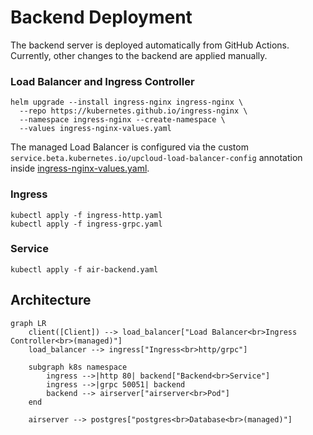 <!--
SPDX-FileCopyrightText: 2025 Phoenix R&D GmbH <hello@phnx.im>

SPDX-License-Identifier: CC-BY-SA-4.0
-->

# Backend Deployment

The backend server is deployed automatically from GitHub Actions. Currently,
other changes to the backend are applied manually.

### Load Balancer and Ingress Controller

```
helm upgrade --install ingress-nginx ingress-nginx \
  --repo https://kubernetes.github.io/ingress-nginx \
  --namespace ingress-nginx --create-namespace \
  --values ingress-nginx-values.yaml
```

The managed Load Balancer is configured via the custom
`service.beta.kubernetes.io/upcloud-load-balancer-config` annotation inside
[ingress-nginx-values.yaml].

### Ingress

```
kubectl apply -f ingress-http.yaml
kubectl apply -f ingress-grpc.yaml
```

### Service

```
kubectl apply -f air-backend.yaml
```

[ingress-nginx-values.yaml]: ./ingress-nginx-values.yaml


## Architecture

```mermaid
graph LR
    client([Client]) --> load_balancer["Load Balancer<br>Ingress Controller<br>(managed)"]
    load_balancer --> ingress["Ingress<br>http/grpc"]

    subgraph k8s namespace
        ingress -->|http 80| backend["Backend<br>Service"]
        ingress -->|grpc 50051| backend
        backend --> airserver["airserver<br>Pod"]
    end

    airserver --> postgres["postgres<br>Database<br>(managed)"]
```
